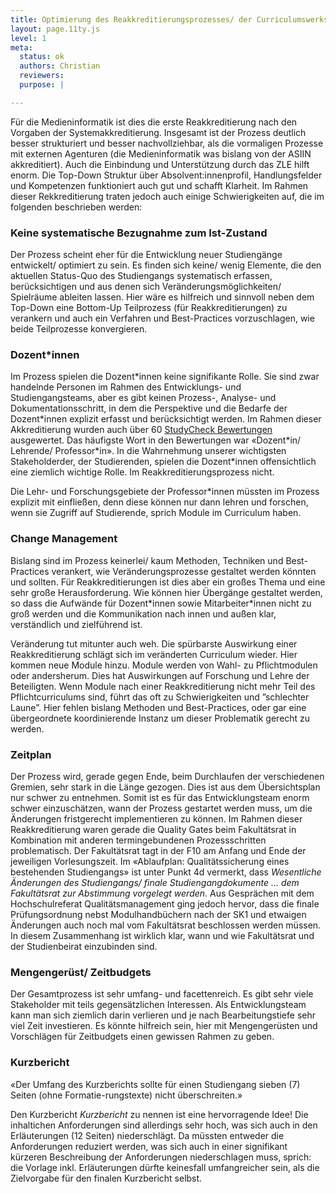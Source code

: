 ```yaml
---
title: Optimierung des Reakkreditierungsprozesses/ der Curriculumswerkstatt
layout: page.11ty.js
level: 1
meta:
  status: ok
  authors: Christian
  reviewers: 
  purpose: |

---
```


Für die Medieninformatik ist dies die erste Reakkreditierung nach den Vorgaben der Systemakkreditierung. Insgesamt ist der Prozess deutlich besser strukturiert und besser nachvollziehbar, als die vormaligen Prozesse mit externen Agenturen (die Medieninformatik was bislang von der ASIIN akkreditiert). Auch die Einbindung und Unterstützung durch das ZLE hilft enorm. Die Top-Down Struktur über Absolvent:innenprofil, Handlungsfelder und Kompetenzen funktioniert auch gut und schafft Klarheit. Im Rahmen dieser Rekkreditierung traten jedoch auch einige Schwierigkeiten auf, die im folgenden beschrieben werden:

### Keine systematische Bezugnahme zum Ist-Zustand

Der Prozess scheint eher für die Entwicklung neuer Studiengänge entwickelt/ optimiert zu sein. Es finden sich keine/ wenig Elemente, die den aktuellen Status-Quo des Studiengangs systematisch erfassen, berücksichtigen und aus denen sich Veränderungsmöglichkeiten/ Spielräume ableiten lassen. Hier wäre es hilfreich und sinnvoll neben dem Top-Down eine Bottom-Up Teilprozess (für Reakkreditierungen) zu verankern und auch ein Verfahren und Best-Practices vorzuschlagen, wie beide Teilprozesse konvergieren.

### Dozent\*innen

Im Prozess spielen die Dozent\*innen keine signifikante Rolle. Sie sind zwar handelnde Personen im Rahmen des Entwicklungs- und Studiengangsteams, aber es gibt keinen Prozess-, Analyse- und Dokumentationsschritt, in dem die Perspektive und die Bedarfe der Dozent\*innen explizit erfasst und berücksichtigt werden. Im Rahmen dieser Akkreditierung wurden auch über 60 [StudyCheck Bewertungen](https://www.google.com/url?sa=t&rct=j&q=&esrc=s&source=web&cd=&ved=2ahUKEwiBgZLb-fWCAxWCgv0HHZzSDu0QFnoECBMQAQ&url=https%3A%2F%2Fwww.studycheck.de%2Fstudium%2Fmedieninformatik%2Fth-koeln-2052&usg=AOvVaw1vBHE3VzAxcSmGh6OQyCaL&opi=89978449) ausgewertet. Das häufigste Wort in den Bewertungen war «Dozent\*in/ Lehrende/ Professor\*in». In die Wahrnehmung unserer wichtigsten Stakeholderder, der Studierenden, spielen die Dozent\*innen offensichtlich eine ziemlich wichtige Rolle. Im Reakkreditierungsprozess nicht. 

Die Lehr- und Forschungsgebiete der Professor\*innen müssten im Prozess explizit mit einfließen, denn diese können nur dann lehren und forschen, wenn sie Zugriff auf Studierende, sprich Module im Curriculum haben. 

### Change Management

Bislang sind im Prozess keinerlei/ kaum Methoden, Techniken und Best-Practices verankert, wie Veränderungsprozesse gestaltet werden könnten und sollten. Für Reakkreditierungen ist dies aber ein großes Thema und eine sehr große Herausforderung. Wie können hier Übergänge gestaltet werden, so dass die Aufwände für Dozent\*innen sowie Mitarbeiter\*innen nicht zu groß werden und die Kommunikation nach innen und außen klar, verständlich und zielführend ist.

Veränderung tut mitunter auch weh. Die spürbarste Auswirkung einer Reakkreditierung schlägt sich im veränderten Curriculum wieder. Hier kommen neue Module hinzu. Module werden von Wahl- zu Pflichtmodulen oder andersherum. Dies hat Auswirkungen auf Forschung und Lehre der Beteiligten. Wenn Module nach einer Reakkreditierung nicht mehr Teil des Pflichtcurriculums sind, führt das oft zu Schwierigkeiten und ”schlechter Laune”. Hier fehlen bislang Methoden und Best-Practices, oder gar eine übergeordnete koordinierende Instanz um dieser Problematik gerecht zu werden.

### Zeitplan

Der Prozess wird, gerade gegen Ende, beim Durchlaufen der verschiedenen Gremien, sehr stark in die Länge gezogen. Dies ist aus dem Übersichtsplan nur schwer zu entnehmen. Somit ist es für das Entwicklungsteam enorm schwer einzuschätzen, wann der Prozess gestartet werden muss, um die Änderungen fristgerecht implementieren zu können. Im Rahmen dieser Reakkreditierung waren gerade die Quality Gates beim Fakultätsrat in Kombination mit anderen termingebundenen Prozessschritten problematisch. Der Fakultätsrat tagt in der F10 am Anfang und Ende der jeweiligen Vorlesungszeit. Im «Ablaufplan: Qualitätssicherung eines bestehenden Studiengangs» ist unter Punkt 4d vermerkt, dass *Wesentliche Änderungen des Studiengangs/ finale Studiengangdokumente … dem Fakultätsrat zur Abstimmung vorgelegt werden*. Aus Gesprächen mit dem Hochschulreferat Qualitätsmanagement ging jedoch  hervor, dass die finale Prüfungsordnung nebst Modulhandbüchern nach der SK1 und etwaigen Änderungen auch noch mal vom Fakultätsrat beschlossen werden müssen. In diesem Zusammenhang ist wirklich klar, wann und wie Fakultätsrat und der Studienbeirat einzubinden sind.


### Mengengerüst/ Zeitbudgets

Der Gesamtprozess ist sehr umfang- und facettenreich. Es gibt sehr viele Stakeholder mit teils gegensätzlichen Interessen. Als Entwicklungsteam kann man sich ziemlich darin verlieren und je nach Bearbeitungstiefe sehr viel Zeit investieren. Es könnte hilfreich sein, hier mit Mengengerüsten und Vorschlägen für Zeitbudgets einen gewissen Rahmen zu geben.


### Kurzbericht

«Der Umfang des Kurzberichts sollte für einen Studiengang sieben (7) Seiten (ohne Formatie-rungstexte) nicht überschreiten.» 

Den Kurzbericht *Kurzbericht* zu nennen ist eine hervorragende Idee! Die inhaltichen Anforderungen sind allerdings sehr hoch, was sich auch in den Erläuterungen (12 Seiten) niederschlägt. Da müssten entweder die Anforderungen reduziert werden, was sich auch in einer signifikant kürzeren Beschreibung der Anforderungen niederschlagen muss, sprich: die Vorlage inkl. Erläuterungen dürfte keinesfall umfangreicher sein, als die Zielvorgabe für den finalen Kurzbericht selbst.

